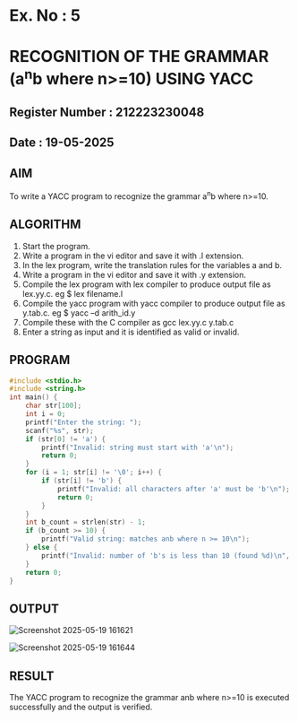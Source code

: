 # Ex. No : 5	
# RECOGNITION OF THE GRAMMAR (a<sup>n</sup>b where n>=10) USING YACC
## Register Number : 212223230048
## Date : 19-05-2025

## AIM   
To write a YACC program to recognize the grammar a<sup>n</sup>b where n>=10.

## ALGORITHM
1.	Start the program.
2.	Write a program in the vi editor and save it with .l extension.
3.	In the lex program, write the translation rules for the variables a and b.
4.	Write a program in the vi editor and save it with .y extension.
5.	Compile the lex program with lex compiler to produce output file as lex.yy.c. eg $ lex filename.l
6.	Compile the yacc program with yacc compiler to produce output file as y.tab.c. eg $ yacc –d arith_id.y
7.	Compile these with the C compiler as gcc lex.yy.c y.tab.c
8.	Enter a string as input and it is identified as valid or invalid.
 
## PROGRAM
```c
#include <stdio.h>
#include <string.h>
int main() {
    char str[100];
    int i = 0;
    printf("Enter the string: ");
    scanf("%s", str);
    if (str[0] != 'a') {
        printf("Invalid: string must start with 'a'\n");
        return 0;
    }
    for (i = 1; str[i] != '\0'; i++) {
        if (str[i] != 'b') {
            printf("Invalid: all characters after 'a' must be 'b'\n");
            return 0;
        }
    }
    int b_count = strlen(str) - 1;
    if (b_count >= 10) {
        printf("Valid string: matches anb where n >= 10\n");
    } else {
        printf("Invalid: number of 'b's is less than 10 (found %d)\n", b_count);
    }
    return 0;
}
```

## OUTPUT 
![Screenshot 2025-05-19 161621](https://github.com/user-attachments/assets/b2602ce2-99a3-4dc5-afc1-853280a81461)

![Screenshot 2025-05-19 161644](https://github.com/user-attachments/assets/58f913ce-0396-4918-bf4b-bd7f9c086ee5)


## RESULT
The YACC program to recognize the grammar anb where n>=10 is executed successfully and the output is verified.
